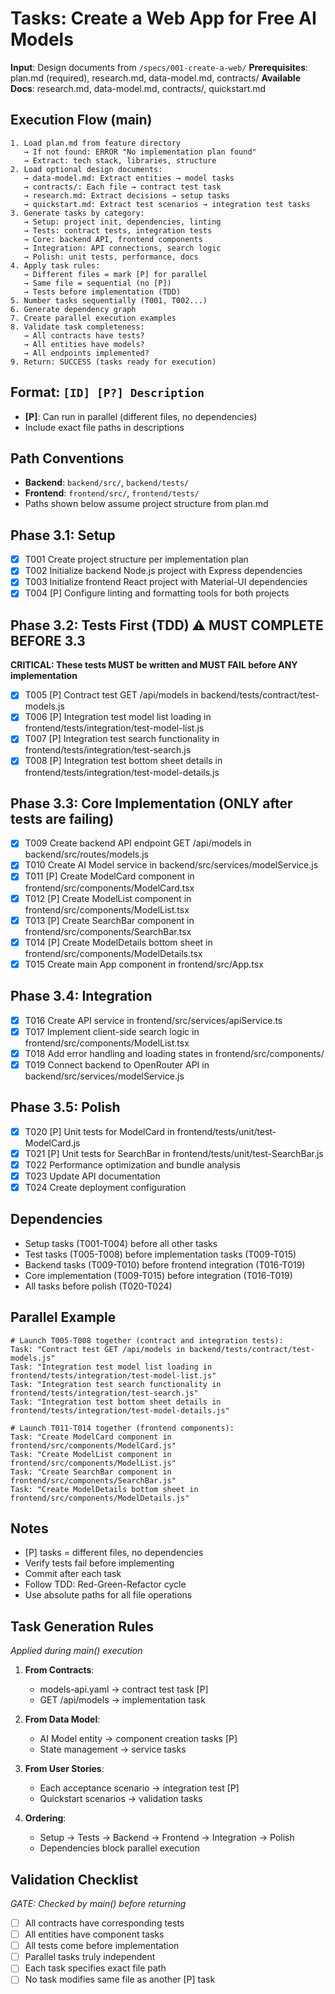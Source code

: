 # Tasks: Create a Web App for Free AI Models

**Input**: Design documents from `/specs/001-create-a-web/`
**Prerequisites**: plan.md (required), research.md, data-model.md, contracts/
**Available Docs**: research.md, data-model.md, contracts/, quickstart.md

## Execution Flow (main)
```
1. Load plan.md from feature directory
   → If not found: ERROR "No implementation plan found"
   → Extract: tech stack, libraries, structure
2. Load optional design documents:
   → data-model.md: Extract entities → model tasks
   → contracts/: Each file → contract test task
   → research.md: Extract decisions → setup tasks
   → quickstart.md: Extract test scenarios → integration test tasks
3. Generate tasks by category:
   → Setup: project init, dependencies, linting
   → Tests: contract tests, integration tests
   → Core: backend API, frontend components
   → Integration: API connections, search logic
   → Polish: unit tests, performance, docs
4. Apply task rules:
   → Different files = mark [P] for parallel
   → Same file = sequential (no [P])
   → Tests before implementation (TDD)
5. Number tasks sequentially (T001, T002...)
6. Generate dependency graph
7. Create parallel execution examples
8. Validate task completeness:
   → All contracts have tests?
   → All entities have models?
   → All endpoints implemented?
9. Return: SUCCESS (tasks ready for execution)
```

## Format: `[ID] [P?] Description`
- **[P]**: Can run in parallel (different files, no dependencies)
- Include exact file paths in descriptions

## Path Conventions
- **Backend**: `backend/src/`, `backend/tests/`
- **Frontend**: `frontend/src/`, `frontend/tests/`
- Paths shown below assume project structure from plan.md

## Phase 3.1: Setup
- [x] T001 Create project structure per implementation plan
- [x] T002 Initialize backend Node.js project with Express dependencies
- [x] T003 Initialize frontend React project with Material-UI dependencies
- [x] T004 [P] Configure linting and formatting tools for both projects

## Phase 3.2: Tests First (TDD) ⚠️ MUST COMPLETE BEFORE 3.3
**CRITICAL: These tests MUST be written and MUST FAIL before ANY implementation**
- [x] T005 [P] Contract test GET /api/models in backend/tests/contract/test-models.js
- [x] T006 [P] Integration test model list loading in frontend/tests/integration/test-model-list.js
- [x] T007 [P] Integration test search functionality in frontend/tests/integration/test-search.js
- [x] T008 [P] Integration test bottom sheet details in frontend/tests/integration/test-model-details.js

## Phase 3.3: Core Implementation (ONLY after tests are failing)
- [x] T009 Create backend API endpoint GET /api/models in backend/src/routes/models.js
- [x] T010 Create AI Model service in backend/src/services/modelService.js
- [x] T011 [P] Create ModelCard component in frontend/src/components/ModelCard.tsx
- [x] T012 [P] Create ModelList component in frontend/src/components/ModelList.tsx
- [x] T013 [P] Create SearchBar component in frontend/src/components/SearchBar.tsx
- [x] T014 [P] Create ModelDetails bottom sheet in frontend/src/components/ModelDetails.tsx
- [x] T015 Create main App component in frontend/src/App.tsx

## Phase 3.4: Integration
- [x] T016 Create API service in frontend/src/services/apiService.ts
- [x] T017 Implement client-side search logic in frontend/src/components/ModelList.tsx
- [x] T018 Add error handling and loading states in frontend/src/components/
- [x] T019 Connect backend to OpenRouter API in backend/src/services/modelService.js

## Phase 3.5: Polish
- [x] T020 [P] Unit tests for ModelCard in frontend/tests/unit/test-ModelCard.js
- [x] T021 [P] Unit tests for SearchBar in frontend/tests/unit/test-SearchBar.js
- [x] T022 Performance optimization and bundle analysis
- [x] T023 Update API documentation
- [x] T024 Create deployment configuration

## Dependencies
- Setup tasks (T001-T004) before all other tasks
- Test tasks (T005-T008) before implementation tasks (T009-T015)
- Backend tasks (T009-T010) before frontend integration (T016-T019)
- Core implementation (T009-T015) before integration (T016-T019)
- All tasks before polish (T020-T024)

## Parallel Example
```
# Launch T005-T008 together (contract and integration tests):
Task: "Contract test GET /api/models in backend/tests/contract/test-models.js"
Task: "Integration test model list loading in frontend/tests/integration/test-model-list.js"
Task: "Integration test search functionality in frontend/tests/integration/test-search.js"
Task: "Integration test bottom sheet details in frontend/tests/integration/test-model-details.js"

# Launch T011-T014 together (frontend components):
Task: "Create ModelCard component in frontend/src/components/ModelCard.js"
Task: "Create ModelList component in frontend/src/components/ModelList.js"
Task: "Create SearchBar component in frontend/src/components/SearchBar.js"
Task: "Create ModelDetails bottom sheet in frontend/src/components/ModelDetails.js"
```

## Notes
- [P] tasks = different files, no dependencies
- Verify tests fail before implementing
- Commit after each task
- Follow TDD: Red-Green-Refactor cycle
- Use absolute paths for all file operations

## Task Generation Rules
*Applied during main() execution*

1. **From Contracts**:
   - models-api.yaml → contract test task [P]
   - GET /api/models → implementation task

2. **From Data Model**:
   - AI Model entity → component creation tasks [P]
   - State management → service tasks

3. **From User Stories**:
   - Each acceptance scenario → integration test [P]
   - Quickstart scenarios → validation tasks

4. **Ordering**:
   - Setup → Tests → Backend → Frontend → Integration → Polish
   - Dependencies block parallel execution

## Validation Checklist
*GATE: Checked by main() before returning*

- [ ] All contracts have corresponding tests
- [ ] All entities have component tasks
- [ ] All tests come before implementation
- [ ] Parallel tasks truly independent
- [ ] Each task specifies exact file path
- [ ] No task modifies same file as another [P] task